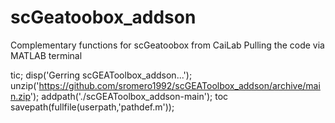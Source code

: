 # scGeatoobox_addson
Complementary functions for scGeatoobox from CaiLab
Pulling the code via MATLAB terminal

tic;
disp('Gerring scGEAToolbox_addson...');
unzip('https://github.com/sromero1992/scGEAToolbox_addson/archive/main.zip');
addpath('./scGEAToolbox_addson-main');
toc
savepath(fullfile(userpath,'pathdef.m'));
